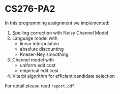 # CS276-PA2

In this programming assignment we implemented:

1. Spelling correction with Noisy Channel Model
2. Language model with
    - linear interpolation
    - absolute discounting
    - Kneser-Ney smoothing
3. Channel model with
    - uniform edit cost
    - empirical edit cost
4. Viterbi algorithm for efficient candidate selection

For detail please read `report.pdf`.
